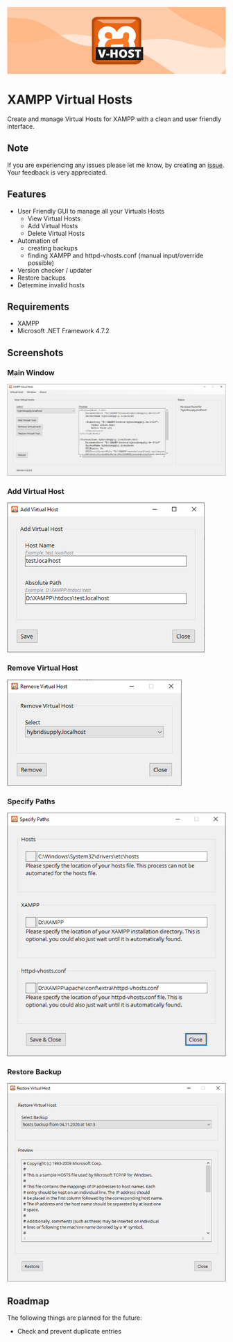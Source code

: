 ![XAMPP Virtual Hosts](/assets/logo-github.png "XAMPP Virtual Hosts")

# XAMPP Virtual Hosts
Create and manage Virtual Hosts for XAMPP with a clean and user friendly interface.

## Note
If you are experiencing any issues please let me know, by creating an [issue](https://github.com/grandeljay/XAMPP-Virtual-Hosts/issues/new). Your feedback is very appreciated.

## Features
- User Friendly GUI to manage all your Virtuals Hosts
    - View Virtual Hosts
    - Add Virtual Hosts
    - Delete Virtual Hosts
- Automation of
    - creating backups
    - finding XAMPP and httpd-vhosts.conf (manual input/override possible)
- Version checker / updater
- Restore backups
- Determine invalid hosts

## Requirements
- XAMPP
- Microsoft .NET Framework 4.7.2

## Screenshots
### Main Window
![Main Window](/screenshots/main-window.png "Main Window")

### Add Virtual Host
![Add Virtual Host](/screenshots/add-virtual-host.png "Add Virtual Host")

### Remove Virtual Host
![Remove Virtual Host](/screenshots/remove-virtual-host.png "Remove Virtual Host")

### Specify Paths
![Specify Paths](/screenshots/specify-paths.png "Specify Paths")

### Restore Backup
![Restore Backup](/screenshots/restore-backup.png "Restore Backup")

## Roadmap
The following things are planned for the future:
- Check and prevent duplicate entries